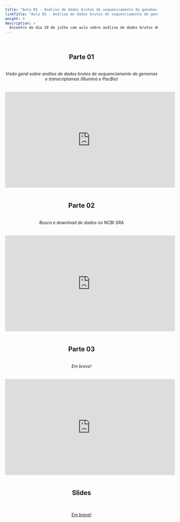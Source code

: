 ```yaml
---
title: "Aula 05 - Análise de dados brutos de sequenciamento de genomas e transcriptomas (Illumina e PacBio): controle de qualidade, detecção de adaptadores e contaminantes, limpeza e filtragem"
linkTitle: "Aula 05 - Análise de dados brutos de sequenciamento de genomas e transcriptomas (Illumina e PacBio): controle de qualidade, detecção de adaptadores e contaminantes, limpeza e filtragem"
weight: 4
description: >
  Encontro do dia 10 de julho com aula sobre análise de dados brutos de sequenciamento de genomas e transcriptomas (Illumina e PacBio): controle de qualidade, detecção de adaptadores e contaminantes, limpeza e filtragem
---
```


<br>
<div align="center">
<h2>Parte 01</h2>
<br>
<i>Visão geral sobre análise de dados brutos de sequenciamento de genomas e transcriptomas (Illumina e PacBio)</i>
<br><br><br>
<iframe width="560" height="315" src="https://www.youtube.com/embed/fhs_WmuOPnM" frameborder="0" allow="accelerometer; autoplay; clipboard-write; encrypted-media; gyroscope; picture-in-picture" allowfullscreen></iframe>
<br><br>

<h2>Parte 02</h2>
<br>
<i>Busca e download de dados no NCBI SRA</i>
<br><br><br>
<iframe width="560" height="315" src="https://www.youtube.com/embed/j6apXfEvYew" frameborder="0" allow="accelerometer; autoplay; clipboard-write; encrypted-media; gyroscope; picture-in-picture" allowfullscreen></iframe>
<br><br>

<h2>Parte 03</h2>
<br>
<i>Em breve!</i>
<br><br><br>
<iframe width="560" height="315" src="https://www.youtube.com/embed/" frameborder="0" allow="accelerometer; autoplay; clipboard-write; encrypted-media; gyroscope; picture-in-picture" allowfullscreen></iframe>
<br><br>

<h2>Slides</h2>
<br><br>
<a href="https://github.com/desirrepetters/gstreinamentoeconsultoria/raw/master/userguide/content/pt-br/genomica/2023_01/sincronas/pdf/aula_05.pdf">Em breve!</a>
<br><br>
</div>
